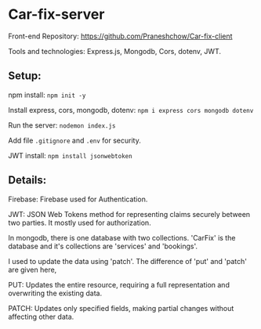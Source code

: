 # Car-fix-server 

Front-end Repository: https://github.com/Praneshchow/Car-fix-client

Tools and technologies: Express.js, Mongodb, Cors, dotenv, JWT.

## Setup:

npm install: `npm init -y`

Install express, cors, mongodb, dotenv: `npm i express cors mongodb dotenv`

Run the server: `nodemon index.js`

Add file `.gitignore` and `.env` for security. 

JWT install: `npm install jsonwebtoken`


## Details:

Firebase: Firebase used for Authentication. 

JWT: JSON Web Tokens method for representing claims securely between two parties. It mostly used for authorization. 

In mongodb, there is one database with two collections. 'CarFix' is the database and it's collections are 'services' and 'bookings'. 

I used to update the data using 'patch'. The difference of 'put' and 'patch' are given here, 

PUT: Updates the entire resource, requiring a full representation and overwriting the existing data.

PATCH: Updates only specified fields, making partial changes without affecting other data.
